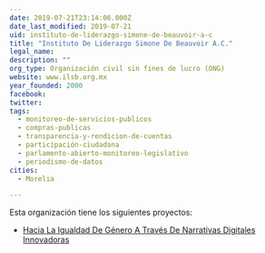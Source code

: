 ```yaml
---
date: 2019-07-21T23:14:06.000Z
date_last_modified: 2019-07-21
uid: instituto-de-liderazgo-simone-de-beauvoir-a-c
title: "Instituto De Liderazgo Simone De Beauvoir A.C."
legal_name: 
description: ""
org_type: Organización civil sin fines de lucro (ONG)
website: www.ilsb.org.mx
year_founded: 2000
facebook: 
twitter: 
tags:
  - monitoreo-de-servicios-publicos
  - compras-publicas
  - transparencia-y-rendicion-de-cuentas
  - participación-ciudadana
  - parlamento-abierto-monitoreo-legislativo
  - periodismo-de-datos
cities: 
  - Morelia

---
```


Esta organización tiene los siguientes proyectos:

- [Hacia La Igualdad De Género A Través De Narrativas Digitales Innovadoras](/i/hacia-la-igualdad-de-genero-a-traves-de-narrativas-digitales-innovadoras.html)
